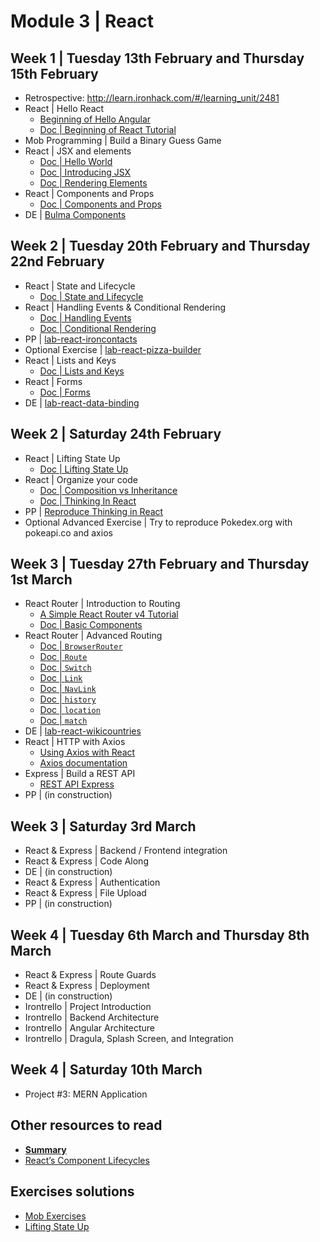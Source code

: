 # Module 3 | React

<!-- 
Maxence feedback:
- Would be good to start with JS Recap of knowledge that are going to be reused: class, inheritence, super, immutability, this, binding, .slice, .fill ...
- I have started a little to fast for the students
- The concept of JSX is hard to understand for them
- They really like the small "mob-exercices"
-->

## Week 1 | Tuesday 13th February and Thursday 15th February

- Retrospective: http://learn.ironhack.com/#/learning_unit/2481
- React | Hello React <!-- 180 minutes of course + exercise: it was hard but for those who stayed 2 more hours, the understood everything   -->
  - [Beginning of Hello Angular](http://learn.ironhack.com/#/learning_unit/2485)
  - [Doc | Beginning of React Tutorial](https://reactjs.org/tutorial/tutorial.html)
- Mob Programming | Build a Binary Guess Game <!-- No time for that -->
- React | JSX and elements
  - [Doc | Hello World](https://reactjs.org/docs/hello-world.html) <!-- 2% -->
  - [Doc | Introducing JSX](https://reactjs.org/docs/introducing-jsx.html) <!-- 7% -->
  - [Doc | Rendering Elements](https://reactjs.org/docs/rendering-elements.html) <!-- 5% -->
- React | Components and Props
  - [Doc | Components and Props](https://reactjs.org/docs/components-and-props.html) <!-- 9% -->
- DE | [Bulma Components](https://github.com/mc100s/training-labs-react/tree/master/src/lab-react-bulma-components)


<!-- 
Retrospective
TypeScript
PP | Typescript - Basic Exercises
Angular | Hello Angular 2
Angular | Components
DE | Angular | Introduction
-->

## Week 2 | Tuesday 20th February and Thursday 22nd February

- React | State and Lifecycle
  - [Doc | State and Lifecycle](https://reactjs.org/docs/state-and-lifecycle.html) <!-- 15% -->
- React | Handling Events & Conditional Rendering
  - [Doc | Handling Events](https://reactjs.org/docs/handling-events.html) <!-- 6% -->
  - [Doc | Conditional Rendering](https://reactjs.org/docs/conditional-rendering.html) <!-- 8% -->
- PP | [lab-react-ironcontacts](https://github.com/mc100s/training-labs-react/tree/master/src/lab-react-ironcontacts)
- Optional Exercise | [lab-react-pizza-builder](https://github.com/mc100s/training-labs-react/tree/master/src/lab-react-pizza-builder)
- React | Lists and Keys
  - [Doc | Lists and Keys](https://reactjs.org/docs/lists-and-keys.html) <!-- 10% -->
- React | Forms
  - [Doc | Forms](https://reactjs.org/docs/forms.html) <!-- 10% -->
- DE | [lab-react-data-binding](https://github.com/mc100s/training-labs-react/tree/master/src/lab-react-data-binding)

<!-- 
Angular | Modules and NgModule
Angular | Databinding
PP | IronContacts
Angular | Pipes
Angular | Directives
DE | IronNutrition
-->

## Week 2 | Saturday 24th February
- React | Lifting State Up
  - [Doc | Lifting State Up](https://reactjs.org/docs/lifting-state-up.html) <!-- 13% -->
- React | Organize your code
  - [Doc | Composition vs Inheritance](https://reactjs.org/docs/composition-vs-inheritance.html) <!-- 6% -->
  - [Doc | Thinking In React](https://reactjs.org/docs/thinking-in-react.html) <!-- 10% -->
- PP | [Reproduce Thinking in React](https://reactjs.org/docs/thinking-in-react.html)
- Optional Advanced Exercise | Try to reproduce Pokedex.org with pokeapi.co and axios

<!-- 
Angular | Forms
Angular | Component To Component Communication
PP | Access Control 
Angular | Routing
Angular | Services
DE | Cinema Billboard
-->

## Week 3 | Tuesday 27th February and Thursday 1st March

- React Router | Introduction to Routing
  - [A Simple React Router v4 Tutorial](https://medium.com/@pshrmn/a-simple-react-router-v4-tutorial-7f23ff27adf)
  - [Doc | Basic Components](https://reacttraining.com/react-router/web/guides/basic-components)
- React Router | Advanced Routing
  - [Doc | `BrowserRouter`](https://reacttraining.com/react-router/web/api/BrowserRouter)
  - [Doc | `Route`](https://reacttraining.com/react-router/web/api/Route)
  - [Doc | `Switch`](https://reacttraining.com/react-router/web/api/Switch)
  - [Doc | `Link`](https://reacttraining.com/react-router/web/api/Link)
  - [Doc | `NavLink`](https://reacttraining.com/react-router/web/api/NavLink)
  - [Doc | `history`](https://reacttraining.com/react-router/web/api/history)
  - [Doc | `location`](https://reacttraining.com/react-router/web/api/location)
  - [Doc | `match`](https://reacttraining.com/react-router/web/api/match)
- DE | [lab-react-wikicountries](https://github.com/mc100s/training-labs-react/tree/master/src/lab-react-wikicountries)
- React | HTTP with Axios
  - [Using Axios with React](https://alligator.io/react/axios-react/)
  - [Axios documentation](https://github.com/axios/axios)
- Express | Build a REST API
  - [REST API Express](http://learn.ironhack.com/#/learning_unit/2507)
- PP | (in construction)

<!-- 
Angular | Advanced Routing
Angular | HTTP
PP | Simple Journal
Angular | REST API Express
Angular | Backend / Frontend integration
DE | MyRecipeBook
 -->

## Week 3 | Saturday 3rd March

- React & Express | Backend / Frontend integration
- React & Express | Code Along
- DE | (in construction)
- React & Express | Authentication
- React & Express | File Upload
- PP | (in construction)

<!-- 
Authentication
File Upload
PP | Secrets
Route Guards
Deployment
DE | IronForum
 -->

## Week 4 | Tuesday 6th March and Thursday 8th March

- React & Express | Route Guards
- React & Express | Deployment
- DE | (in construction)
- Irontrello | Project Introduction
- Irontrello | Backend Architecture
- Irontrello | Angular Architecture
- Irontrello | Dragula, Splash Screen, and Integration

<!-- 
Irontrello | Project Introduction
Irontrello | Backend Architecture
Irontrello | Angular Architecture
Irontrello | Dragula, Splash Screen, and Integration
Project #3: MEAN Application
-->

## Week 4 | Saturday 10th March

- Project #3: MERN Application


## Other resources to read
- **[Summary](https://github.com/mc100s/training-labs-react/blob/master/summary.md)**
- [React’s Component Lifecycles](https://medium.com/mofed/reacts-component-lifecycles-adf0ebc89d23)

## Exercises solutions
- [Mob Exercises](https://github.com/mc100s/training-labs-react/blob/master/src/mob-exercises/solution.js)
- [Lifting State Up](https://github.com/mc100s/training-labs-react/blob/master/src/mob-exercises/lifting-state-up.js)